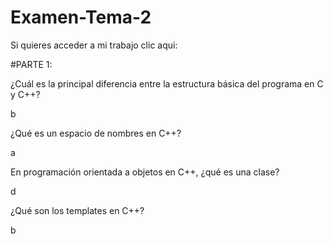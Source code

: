 # Examen-Tema-2

Si quieres acceder a mi trabajo clic aqui:

#PARTE 1:

¿Cuál es la principal diferencia entre la estructura básica del programa en C y C++?

b

¿Qué es un espacio de nombres en C++?


a

En programación orientada a objetos en C++, ¿qué es una clase?

d

¿Qué son los templates en C++?

b
